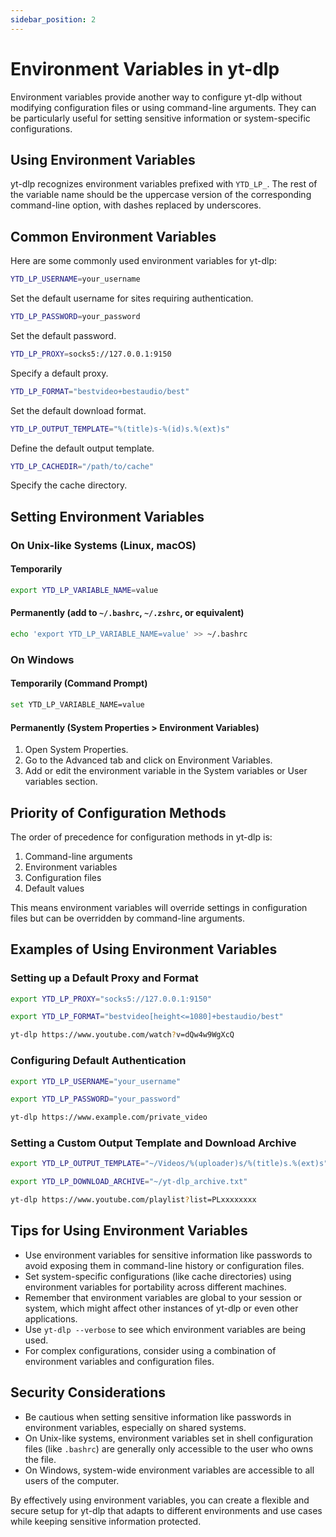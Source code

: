 ```yaml
---
sidebar_position: 2
---
```


# Environment Variables in yt-dlp

Environment variables provide another way to configure yt-dlp without modifying configuration files or using command-line arguments. They can be particularly useful for setting sensitive information or system-specific configurations.

## Using Environment Variables

yt-dlp recognizes environment variables prefixed with `YTD_LP_`. The rest of the variable name should be the uppercase version of the corresponding command-line option, with dashes replaced by underscores.

## Common Environment Variables

Here are some commonly used environment variables for yt-dlp:

```bash
YTD_LP_USERNAME=your_username
```

Set the default username for sites requiring authentication.

```bash
YTD_LP_PASSWORD=your_password
```

Set the default password.

```bash
YTD_LP_PROXY=socks5://127.0.0.1:9150
```

Specify a default proxy.

```bash
YTD_LP_FORMAT="bestvideo+bestaudio/best"
```

Set the default download format.

```bash
YTD_LP_OUTPUT_TEMPLATE="%(title)s-%(id)s.%(ext)s"
```

Define the default output template.

```bash
YTD_LP_CACHEDIR="/path/to/cache"
```

Specify the cache directory.

## Setting Environment Variables

### On Unix-like Systems (Linux, macOS)

#### Temporarily

```bash
export YTD_LP_VARIABLE_NAME=value
```

#### Permanently (add to `~/.bashrc`, `~/.zshrc`, or equivalent)

```bash
echo 'export YTD_LP_VARIABLE_NAME=value' >> ~/.bashrc
```

### On Windows

#### Temporarily (Command Prompt)

```bash
set YTD_LP_VARIABLE_NAME=value
```

#### Permanently (System Properties > Environment Variables)

1. Open System Properties.
2. Go to the Advanced tab and click on Environment Variables.
3. Add or edit the environment variable in the System variables or User variables section.

## Priority of Configuration Methods

The order of precedence for configuration methods in yt-dlp is:

1. Command-line arguments
2. Environment variables
3. Configuration files
4. Default values

This means environment variables will override settings in configuration files but can be overridden by command-line arguments.

## Examples of Using Environment Variables

### Setting up a Default Proxy and Format

```bash
export YTD_LP_PROXY="socks5://127.0.0.1:9150"
```

```bash
export YTD_LP_FORMAT="bestvideo[height<=1080]+bestaudio/best"
```

```bash
yt-dlp https://www.youtube.com/watch?v=dQw4w9WgXcQ
```

### Configuring Default Authentication

```bash
export YTD_LP_USERNAME="your_username"
```

```bash
export YTD_LP_PASSWORD="your_password"
```

```bash
yt-dlp https://www.example.com/private_video
```

### Setting a Custom Output Template and Download Archive

```bash
export YTD_LP_OUTPUT_TEMPLATE="~/Videos/%(uploader)s/%(title)s.%(ext)s"
```

```bash
export YTD_LP_DOWNLOAD_ARCHIVE="~/yt-dlp_archive.txt"
```

```bash
yt-dlp https://www.youtube.com/playlist?list=PLxxxxxxxx
```

## Tips for Using Environment Variables

- Use environment variables for sensitive information like passwords to avoid exposing them in command-line history or configuration files.
- Set system-specific configurations (like cache directories) using environment variables for portability across different machines.
- Remember that environment variables are global to your session or system, which might affect other instances of yt-dlp or even other applications.
- Use `yt-dlp --verbose` to see which environment variables are being used.
- For complex configurations, consider using a combination of environment variables and configuration files.

## Security Considerations

- Be cautious when setting sensitive information like passwords in environment variables, especially on shared systems.
- On Unix-like systems, environment variables set in shell configuration files (like `.bashrc`) are generally only accessible to the user who owns the file.
- On Windows, system-wide environment variables are accessible to all users of the computer.

By effectively using environment variables, you can create a flexible and secure setup for yt-dlp that adapts to different environments and use cases while keeping sensitive information protected.
